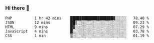 ### Hi there 👋

<!--START_SECTION:waka-->

```text
PHP          1 hr 42 mins    ███████████████████▓░░░░░   78.40 %
JSON         12 mins         ██▒░░░░░░░░░░░░░░░░░░░░░░   09.23 %
HTML         9 mins          █▓░░░░░░░░░░░░░░░░░░░░░░░   07.29 %
JavaScript   4 mins          █░░░░░░░░░░░░░░░░░░░░░░░░   03.78 %
CSS          1 min           ▒░░░░░░░░░░░░░░░░░░░░░░░░   01.19 %
```

<!--END_SECTION:waka-->


<!--
**AnkelMauCastillo/AnkelMauCastillo** is a ✨ _special_ ✨ repository because its `README.md` (this file) appears on your GitHub profile.

Here are some ideas to get you started:

- 🔭 I’m currently working on ...
- 🌱 I’m currently learning ...
- 👯 I’m looking to collaborate on ...
- 🤔 I’m looking for help with ...
- 💬 Ask me about ...
- 📫 How to reach me: ...
- 😄 Pronouns: ...
- ⚡ Fun fact: ...
-->

